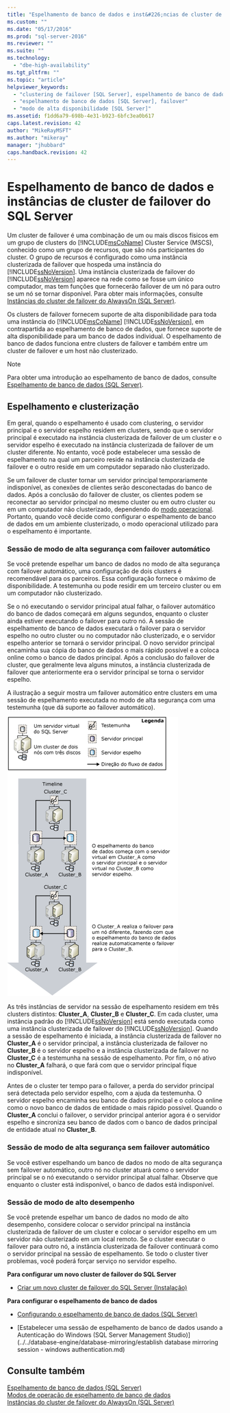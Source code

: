 ```yaml
---
title: "Espelhamento de banco de dados e inst&#226;ncias de cluster de failover do SQL Server | Microsoft Docs"
ms.custom: ""
ms.date: "05/17/2016"
ms.prod: "sql-server-2016"
ms.reviewer: ""
ms.suite: ""
ms.technology: 
  - "dbe-high-availability"
ms.tgt_pltfrm: ""
ms.topic: "article"
helpviewer_keywords: 
  - "clustering de failover [SQL Server], espelhamento de banco de dados"
  - "espelhamento de banco de dados [SQL Server], failover"
  - "modo de alta disponibilidade [SQL Server]"
ms.assetid: f1dd6a79-698b-4e31-b923-6bfc3ea0b617
caps.latest.revision: 42
author: "MikeRayMSFT"
ms.author: "mikeray"
manager: "jhubbard"
caps.handback.revision: 42
---
```

# Espelhamento de banco de dados e inst&#226;ncias de cluster de failover do SQL Server
  Um cluster de failover é uma combinação de um ou mais discos físicos em um grupo de clusters do [!INCLUDE[msCoName](../../includes/msconame-md.md)] Cluster Service (MSCS), conhecido como um grupo de recursos, que são nós participantes do cluster. O grupo de recursos é configurado como uma instância clusterizada de failover que hospeda uma instância do [!INCLUDE[ssNoVersion](../../includes/ssnoversion-md.md)]. Uma instância clusterizada de failover do [!INCLUDE[ssNoVersion](../../includes/ssnoversion-md.md)] aparece na rede como se fosse um único computador, mas tem funções que fornecerão failover de um nó para outro se um nó se tornar disponível. Para obter mais informações, consulte [Instâncias do cluster de failover do AlwaysOn &#40;SQL Server&#41;](../../sql-server/failover-clusters/windows/always-on-failover-cluster-instances-sql-server.md).  
  
 Os clusters de failover fornecem suporte de alta disponibilidade para toda uma instância do [!INCLUDE[msCoName](../../includes/msconame-md.md)] [!INCLUDE[ssNoVersion](../../includes/ssnoversion-md.md)], em contrapartida ao espelhamento de banco de dados, que fornece suporte de alta disponibilidade para um banco de dados individual. O espelhamento de banco de dados funciona entre clusters de failover e também entre um cluster de failover e um host não clusterizado.  
  
> [!NOTE]  
>  Para obter uma introdução ao espelhamento de banco de dados, consulte [Espelhamento de banco de dados &#40;SQL Server&#41;](../../database-engine/database-mirroring/database-mirroring-sql-server.md).  
  
## Espelhamento e clusterização  
 Em geral, quando o espelhamento é usado com clustering, o servidor principal e o servidor espelho residem em clusters, sendo que o servidor principal é executado na instância clusterizada de failover de um cluster e o servidor espelho é executado na instância clusterizada de failover de um cluster diferente. No entanto, você pode estabelecer uma sessão de espelhamento na qual um parceiro reside na instância clusterizada de failover e o outro reside em um computador separado não clusterizado.  
  
 Se um failover de cluster tornar um servidor principal temporariamente indisponível, as conexões de clientes serão desconectadas do banco de dados. Após a conclusão do failover de cluster, os clientes podem se reconectar ao servidor principal no mesmo cluster ou em outro cluster ou em um computador não clusterizado, dependendo do [modo operacional](../../database-engine/database-mirroring/database-mirroring-operating-modes.md). Portanto, quando você decide como configurar o espelhamento de banco de dados em um ambiente clusterizado, o modo operacional utilizado para o espelhamento é importante.  
  
### Sessão de modo de alta segurança com failover automático  
 Se você pretende espelhar um banco de dados no modo de alta segurança com failover automático, uma configuração de dois clusters é recomendável para os parceiros. Essa configuração fornece o máximo de disponibilidade. A testemunha ou pode residir em um terceiro cluster ou em um computador não clusterizado.  
  
 Se o nó executando o servidor principal atual falhar, o failover automático do banco de dados começará em alguns segundos, enquanto o cluster ainda estiver executando o failover para outro nó. A sessão de espelhamento de banco de dados executará o failover para o servidor espelho no outro cluster ou no computador não clusterizado, e o servidor espelho anterior se tornará o servidor principal. O novo servidor principal encaminha sua cópia do banco de dados o mais rápido possível e a coloca online como o banco de dados principal. Após a conclusão do failover de cluster, que geralmente leva alguns minutos, a instância clusterizada de failover que anteriormente era o servidor principal se torna o servidor espelho.  
  
 A ilustração a seguir mostra um failover automático entre clusters em uma sessão de espelhamento executada no modo de alta segurança com uma testemunha (que dá suporte ao failover automático).  
  
 ![Um failover em um cluster](../../database-engine/database-mirroring/media/dbm-and-failover-clustering.gif "Um failover em um cluster")  
  
 As três instâncias de servidor na sessão de espelhamento residem em três clusters distintos: **Cluster_A**, **Cluster_B** e **Cluster_C**. Em cada cluster, uma instância padrão do [!INCLUDE[ssNoVersion](../../includes/ssnoversion-md.md)] está sendo executada como uma instância clusterizada de failover do [!INCLUDE[ssNoVersion](../../includes/ssnoversion-md.md)]. Quando a sessão de espelhamento é iniciada, a instância clusterizada de failover no **Cluster_A** é o servidor principal, a instância clusterizada de failover no **Cluster_B** é o servidor espelho e a instância clusterizada de failover no **Cluster_C** é a testemunha na sessão de espelhamento. Por fim, o nó ativo no **Cluster_A** falhará, o que fará com que o servidor principal fique indisponível.  
  
 Antes de o cluster ter tempo para o failover, a perda do servidor principal será detectada pelo servidor espelho, com a ajuda da testemunha. O servidor espelho encaminha seu banco de dados principal e o coloca online como o novo banco de dados de entidade o mais rápido possível. Quando o **Cluster_A** conclui o failover, o servidor principal anterior agora é o servidor espelho e sincroniza seu banco de dados com o banco de dados principal de entidade atual no **Cluster_B**.  
  
### Sessão de modo de alta segurança sem failover automático  
 Se você estiver espelhando um banco de dados no modo de alta segurança sem failover automático, outro nó no cluster atuará como o servidor principal se o nó executando o servidor principal atual falhar. Observe que enquanto o cluster está indisponível, o banco de dados está indisponível.  
  
### Sessão de modo de alto desempenho  
 Se você pretende espelhar um banco de dados no modo de alto desempenho, considere colocar o servidor principal na instância clusterizada de failover de um cluster e colocar o servidor espelho em um servidor não clusterizado em um local remoto. Se o cluster executar o failover para outro nó, a instância clusterizada de failover continuará como o servidor principal na sessão de espelhamento. Se todo o cluster tiver problemas, você poderá forçar serviço no servidor espelho.  
  
 **Para configurar um novo cluster de failover do SQL Server**  
  
-   [Criar um novo cluster de failover do SQL Server &#40;Instalação&#41;](../../sql-server/failover-clusters/install/create-a-new-sql-server-failover-cluster-setup.md)  
  
 **Para configurar o espelhamento de banco de dados**  
  
-   [Configurando o espelhamento de banco de dados &#40;SQL Server&#41;](../../database-engine/database-mirroring/setting-up-database-mirroring-sql-server.md)  
  
-   [Estabelecer uma sessão de espelhamento de banco de dados usando a Autenticação do Windows &#40;SQL Server Management Studio&#41;](../../database-engine/database-mirroring/establish database mirroring session - windows authentication.md)  
  
## Consulte também  
 [Espelhamento de banco de dados &#40;SQL Server&#41;](../../database-engine/database-mirroring/database-mirroring-sql-server.md)   
 [Modos de operação de espelhamento de banco de dados](../../database-engine/database-mirroring/database-mirroring-operating-modes.md)   
 [Instâncias do cluster de failover do AlwaysOn &#40;SQL Server&#41;](../../sql-server/failover-clusters/windows/always-on-failover-cluster-instances-sql-server.md)  
  
  